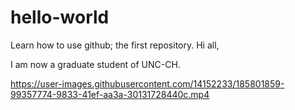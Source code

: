 # hello-world
Learn how to use github; the first repository. 
Hi all,

I am now a graduate student of UNC-CH.


https://user-images.githubusercontent.com/14152233/185801859-99357774-9833-41ef-aa3a-30131728440c.mp4

